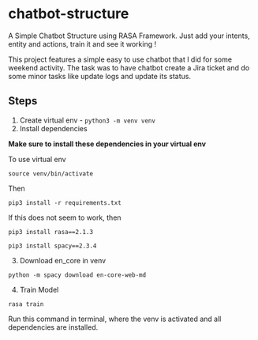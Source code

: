 # chatbot-structure

A Simple Chatbot Structure using RASA Framework. Just add your intents, entity and actions, train it and see it working !

This project features a simple easy to use chatbot that I did for some weekend activity. The task was to have chatbot create a Jira ticket and do some minor tasks like update logs and update its status.

## Steps

1. Create virtual env - `python3 -m venv venv`
2. Install dependencies

**Make sure to install these dependencies in your virtual env**

To use virtual env

`source venv/bin/activate`

Then

`pip3 install -r requirements.txt`

If this does not seem to work, then

`pip3 install rasa==2.1.3`

`pip3 install spacy==2.3.4`

3. Download en_core in venv

`python -m spacy download en-core-web-md`

4. Train Model

`rasa train`

Run this command in terminal, where the venv is activated and all dependencies are installed.
